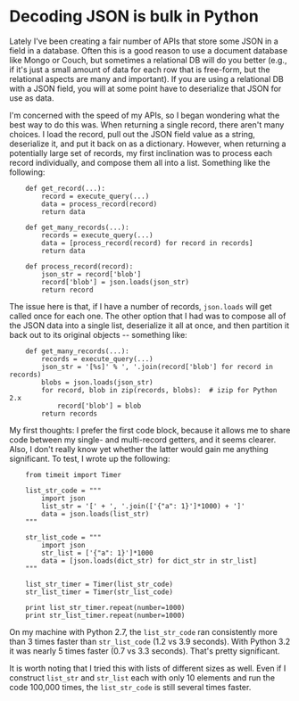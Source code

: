 Decoding JSON is bulk in Python
===============================

Lately I've been creating a fair number of APIs that store some JSON in a field
in a database. Often this is a good reason to use a document database like Mongo
or Couch, but sometimes a relational DB will do you better (e.g., if it's just a
small amount of data for each row that is free-form, but the relational aspects
are many and important). If you are using a relational DB with a JSON field, you
will at some point have to deserialize that JSON for use as data.

I'm concerned with the speed of my APIs, so I began wondering what the best way
to do this was. When returning a single record, there aren't many choices. I
load the record, pull out the JSON field value as a string, deserialize it, and
put it back on as a dictionary. However, when returning a potentially large set
of records, my first inclination was to process each record individually, and
compose them all into a list. Something like the following:

        def get_record(...):
            record = execute_query(...)
            data = process_record(record)
            return data

        def get_many_records(...):
            records = execute_query(...)
            data = [process_record(record) for record in records]
            return data

        def process_record(record):
            json_str = record['blob']
            record['blob'] = json.loads(json_str)
            return record

The issue here is that, if I have a number of records, `json.loads` will get
called once for each one. The other option that I had was to compose all of the
JSON data into a single list, deserialize it all at once, and then partition it
back out to its original objects -- something like:

        def get_many_records(...):
            records = execute_query(...)
            json_str = '[%s]' % ', '.join(record['blob'] for record in records)
            blobs = json.loads(json_str)
            for record, blob in zip(records, blobs):  # izip for Python 2.x
                record['blob'] = blob
            return records

My first thoughts: I prefer the first code block, because it allows me to share
code between my single- and multi-record getters, and it seems clearer. Also, I
don't really know yet whether the latter would gain me anything significant. To
test, I wrote up the following:

        from timeit import Timer

        list_str_code = """
            import json
            list_str = '[' + ', '.join(['{"a": 1}']*1000) + ']'
            data = json.loads(list_str)
        """

        str_list_code = """
            import json
            str_list = ['{"a": 1}']*1000
            data = [json.loads(dict_str) for dict_str in str_list]
        """

        list_str_timer = Timer(list_str_code)
        str_list_timer = Timer(str_list_code)

        print list_str_timer.repeat(number=1000)
        print str_list_timer.repeat(number=1000)

On my machine with Python 2.7, the `list_str_code` ran consistently more than 3
times faster than `str_list_code` (1.2 vs 3.9 seconds). With Python 3.2 it was
nearly 5 times faster (0.7 vs 3.3 seconds). That's pretty significant.

It is worth noting that I tried this with lists of different sizes as well. Even
if I construct `list_str` and `str_list` each with only 10 elements and run the
code 100,000 times, the `list_str_code` is still several times faster.
